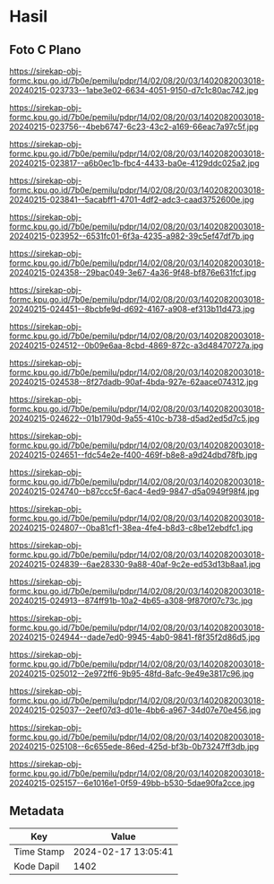 # Hasil

## Foto C Plano

https://sirekap-obj-formc.kpu.go.id/7b0e/pemilu/pdpr/14/02/08/20/03/1402082003018-20240215-023733--1abe3e02-6634-4051-9150-d7c1c80ac742.jpg

https://sirekap-obj-formc.kpu.go.id/7b0e/pemilu/pdpr/14/02/08/20/03/1402082003018-20240215-023756--4beb6747-6c23-43c2-a169-66eac7a97c5f.jpg

https://sirekap-obj-formc.kpu.go.id/7b0e/pemilu/pdpr/14/02/08/20/03/1402082003018-20240215-023817--a6b0ec1b-fbc4-4433-ba0e-4129ddc025a2.jpg

https://sirekap-obj-formc.kpu.go.id/7b0e/pemilu/pdpr/14/02/08/20/03/1402082003018-20240215-023841--5acabff1-4701-4df2-adc3-caad3752600e.jpg

https://sirekap-obj-formc.kpu.go.id/7b0e/pemilu/pdpr/14/02/08/20/03/1402082003018-20240215-023952--6531fc01-6f3a-4235-a982-39c5ef47df7b.jpg

https://sirekap-obj-formc.kpu.go.id/7b0e/pemilu/pdpr/14/02/08/20/03/1402082003018-20240215-024358--29bac049-3e67-4a36-9f48-bf876e631fcf.jpg

https://sirekap-obj-formc.kpu.go.id/7b0e/pemilu/pdpr/14/02/08/20/03/1402082003018-20240215-024451--8bcbfe9d-d692-4167-a908-ef313b11d473.jpg

https://sirekap-obj-formc.kpu.go.id/7b0e/pemilu/pdpr/14/02/08/20/03/1402082003018-20240215-024512--0b09e6aa-8cbd-4869-872c-a3d48470727a.jpg

https://sirekap-obj-formc.kpu.go.id/7b0e/pemilu/pdpr/14/02/08/20/03/1402082003018-20240215-024538--8f27dadb-90af-4bda-927e-62aace074312.jpg

https://sirekap-obj-formc.kpu.go.id/7b0e/pemilu/pdpr/14/02/08/20/03/1402082003018-20240215-024622--01b1790d-9a55-410c-b738-d5ad2ed5d7c5.jpg

https://sirekap-obj-formc.kpu.go.id/7b0e/pemilu/pdpr/14/02/08/20/03/1402082003018-20240215-024651--fdc54e2e-f400-469f-b8e8-a9d24dbd78fb.jpg

https://sirekap-obj-formc.kpu.go.id/7b0e/pemilu/pdpr/14/02/08/20/03/1402082003018-20240215-024740--b87ccc5f-6ac4-4ed9-9847-d5a0949f98f4.jpg

https://sirekap-obj-formc.kpu.go.id/7b0e/pemilu/pdpr/14/02/08/20/03/1402082003018-20240215-024807--0ba81cf1-38ea-4fe4-b8d3-c8be12ebdfc1.jpg

https://sirekap-obj-formc.kpu.go.id/7b0e/pemilu/pdpr/14/02/08/20/03/1402082003018-20240215-024839--6ae28330-9a88-40af-9c2e-ed53d13b8aa1.jpg

https://sirekap-obj-formc.kpu.go.id/7b0e/pemilu/pdpr/14/02/08/20/03/1402082003018-20240215-024913--874ff91b-10a2-4b65-a308-9f870f07c73c.jpg

https://sirekap-obj-formc.kpu.go.id/7b0e/pemilu/pdpr/14/02/08/20/03/1402082003018-20240215-024944--dade7ed0-9945-4ab0-9841-f8f35f2d86d5.jpg

https://sirekap-obj-formc.kpu.go.id/7b0e/pemilu/pdpr/14/02/08/20/03/1402082003018-20240215-025012--2e972ff6-9b95-48fd-8afc-9e49e3817c96.jpg

https://sirekap-obj-formc.kpu.go.id/7b0e/pemilu/pdpr/14/02/08/20/03/1402082003018-20240215-025037--2eef07d3-d01e-4bb6-a967-34d07e70e456.jpg

https://sirekap-obj-formc.kpu.go.id/7b0e/pemilu/pdpr/14/02/08/20/03/1402082003018-20240215-025108--6c655ede-86ed-425d-bf3b-0b73247ff3db.jpg

https://sirekap-obj-formc.kpu.go.id/7b0e/pemilu/pdpr/14/02/08/20/03/1402082003018-20240215-025157--6e1016e1-0f59-49bb-b530-5dae90fa2cce.jpg


## Metadata

| Key        | Value               |
| ---------- | ------------------- |
| Time Stamp | 2024-02-17 13:05:41 |
| Kode Dapil | 1402                |



